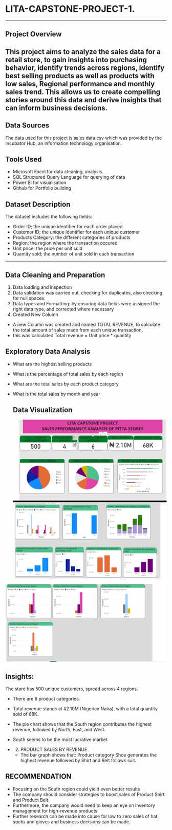 # LITA-CAPSTONE-PROJECT-1.
 ---
 ## Project Overview 
This project aims to analyze the sales data for a retail store, to gain insights into purchasing behavior, identify trends across regions, identify best selling products as well as products with low sales, Regional performance and monthly sales trend. This allows us to create compelling stories around this data and derive insights that can inform business decisions.
---

## Data Sources
The data used for this project is  sales data.csv which was provided by the Incubator Hub, an information technology organisation.

## Tools Used
- Microsoft Excel for data cleaning, analysis.
- SQL Structured Query Language for querying of data
- Power BI for visualisation
- Github for Portfolio building

## Dataset Description
The dataset includes the following fields:
- Order ID; the unique identifier for each order placed
- Customer ID; the unique identifier for each unique customer
- Products Category; the different categories of products
- Region: the region where the transaction occured
- Unit price; the price per unit sold
- Quantity sold; the number of unit sold in each transaction
---
## Data Cleaning and Preparation 
 1. Data loading and inspection
 2. Data validation was carried out, checking for duplicates, also checking for null spaces.
 3. Data types and Formatting:
    by ensuring data fields were assigned the right data type, and corrected where necessary
4. Created New Column
- A new Column was created and named TOTAL REVENUE, to calculate the total amount of sales made from each unique transaction,
-  this was calculated Total revenue = Unit price * quantity 

## Exploratory Data Analysis 
- What are the highest selling products
- What is the percentage of total sales by each region
- What are the total sales by each product category
- What is the total sales by month and year

  ## Data Visualization
  ![Screenshot_20241103_184003_WhatsApp.jpg](https://github.com/PraizAjala/LITA-CAPSTONE-PROJECT-1./blob/93575d4c7bbb60a9e90b82988f29842f0a20699e/Screenshot_20241103_184003_WhatsApp.jpg)
![Screenshot_20241103_184045_WhatsApp.jpg](https://github.com/PraizAjala/LITA-CAPSTONE-PROJECT-1./blob/458d2bb90e2482b7ed20ece9ef016ad633c401fb/Screenshot_20241103_184045_WhatsApp.jpg)

![Screenshot_20241103_184028_WhatsApp.jpg](https://github.com/PraizAjala/LITA-CAPSTONE-PROJECT-1./blob/93575d4c7bbb60a9e90b82988f29842f0a20699e/Screenshot_20241103_184028_WhatsApp.jpg)

## Insights:

The store has 500 unique customers, spread across 4 regions.
-	There are 6 product categories.
- Total revenue stands at #2.10M (Nigerian Naira), with a total quantity sold of 68K.

- The pie chart shows that the South region contributes the highest revenue, followed by North, East, and West.
- South seems to be the most lucrative market
- 2. PRODUCT SALES BY REVENUE
  - The bar graph shows that: Product category Shoe generates the highest revenue followed by Shirt and Belt follows suit.
 
 ## RECOMMENDATION
 - Focusing on the South region could yield even better results
 - The company should consider strategies to boost sales of Product Shirt and Product Belt.
 - Furthermore, the company would need to keep an eye on inventory management for high-revenue products.
 - Further research can be made into cause for low to zero sales of hat, socks and gloves and business decisions can be made.
